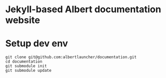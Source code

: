# Jekyll-based Albert documentation website

# Setup dev env

```
git clone git@github.com:albertlauncher/documentation.git 
cd documentation
git submodule init
git submodule update
```
